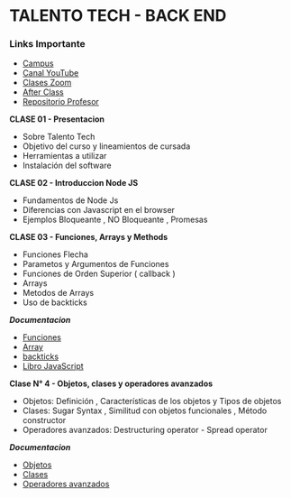 # TALENTO TECH - BACK END 

### Links Importante 

* [Campus](https://aulasvirtuales.bue.edu.ar)
* [Canal YouTube ](https://www.youtube.com/playlist?list=PLFrRCGZxo-48OwrdcdPtrlweaVXJDIfpX)
* [Clases Zoom](https://us02web.zoom.us/meeting/register/GB3Wm7C5SBOa0qWAmH_EkQ?_x_zm_rtaid=zC_GuNmFS26mO_7ihr85pA.1743940856330.688d891a5dfd72c51f1f741ca06f5d18&_x_zm_rhtaid=483#/registration)
* [After Class](https://meet.google.com/hgp-mepm-jdp)
* [Repositorio Profesor](https://github.com/JePaFe/Talento-Tech-Comision-25023-Back-End-Node-JS)


**CLASE 01 - Presentacion**

* Sobre Talento Tech
* Objetivo del curso y lineamientos de cursada
* Herramientas a utilizar
* Instalación del software

**CLASE 02 - Introduccion Node JS**
* Fundamentos de Node Js
* Diferencias con Javascript en el browser
* Ejemplos Bloqueante , NO Bloqueante , Promesas

**CLASE 03 - Funciones, Arrays y Methods**
* Funciones Flecha
* Parametos y Argumentos de Funciones
* Funciones de Orden Superior ( callback )
* Arrays
* Metodos de Arrays
* Uso de backticks

***Documentacion***
* [Funciones](https://developer.mozilla.org/es/docs/Web/JavaScript/Guide/Functions)
* [Array](https://developer.mozilla.org/es/docs/Web/JavaScript/Reference/Global_Objects/Array)
* [backticks](https://developer.mozilla.org/es/docs/Web/JavaScript/Reference/Template_literals)
* [Libro JavaScript](https://www.eloquentjavascript.es/)

**Clase N° 4 - Objetos, clases y operadores avanzados**
* Objetos: Definición , Características de los objetos y Tipos de objetos
* Clases: Sugar Syntax , Similitud con objetos funcionales , Método constructor
* Operadores avanzados: Destructuring operator - Spread operator

***Documentacion***
* [Objetos](https://developer.mozilla.org/es/docs/Web/JavaScript/Guide/Working_with_objects)
* [Clases](https://developer.mozilla.org/es/docs/Web/JavaScript/Reference/Classes)
* [Operadores avanzados](https://developer.mozilla.org/en-US/docs/Web/JavaScript/Reference/Global_Objects/Function)